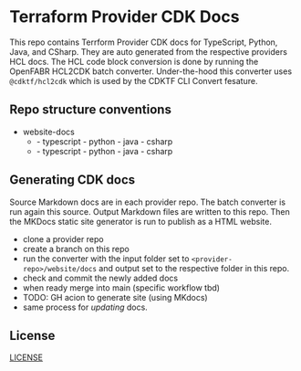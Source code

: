 # Terraform Provider CDK Docs

This repo contains Terrform Provider CDK docs for TypeScript, Python, Java, and CSharp. They are auto generated from the respective providers HCL docs. The HCL code block conversion is done by running the OpenFABR HCL2CDK batch converter. Under-the-hood this converter uses `@cdktf/hcl2cdk` which is used by the CDKTF CLI Convert fesature.  

## Repo structure conventions

- website-docs
  - <provider-repo-name1>
    - typescript
    - python
    - java
    - csharp
  - <provider-repo-name2>
    - typescript
    - python
    - java
    - csharp

## Generating CDK docs

Source Markdown docs are in each provider repo. The batch converter is run again this source. Output Markdown files are written to this repo. Then the MKDocs static site generator is run to publish as a HTML website.

- clone a provider repo
- create a branch on this repo
- run the converter with the input folder set to `<provider-repo>/website/docs` and output set to the respective folder in this repo.
- check and commit the newly added docs
- when ready merge into main (specific workflow tbd)
- TODO: GH acion to generate site (using MKdocs)
- same process for _updating_ docs.

## License

[LICENSE](./LICENSE)